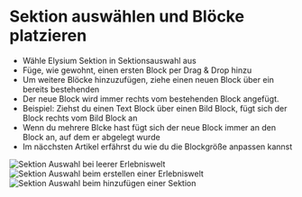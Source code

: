 # Sektion auswählen und Blöcke platzieren
- Wähle Elysium Sektion in Sektionsauswahl aus
- Füge, wie gewohnt, einen ersten Block per Drag & Drop hinzu
- Um weitere Blöcke hinzuzufügen, ziehe einen neuen Block über ein bereits bestehenden
- Der neue Block wird immer rechts vom bestehenden Block angefügt.
- Beispiel: Ziehst du einen Text Block über einen Bild Block, fügt sich der Block rechts vom Bild Block an
- Wenn du mehrere Blcke hast fügt sich der neue Block immer an den Block an, auf dem er abgelegt wurde
- Im näcchsten Artikel erfährst du wie du die Blockgröße anpassen kannst

<Grid>
    <Column :cols="{xs: 12, lg: 6, '5xl': 4}">
        <Image src="sektion/admin-auswahl-blank.png" alt="Sektion Auswahl bei leerer Erlebniswelt"
        :sizes="{xs: 200, lg: 600, '6xl': 300}" :lazy="false" />
    </Column>
    <Column :cols="{xs: 12, lg: 6, '5xl': 4}">
        <Image src="sektion/admin-auswahl-wizard.png" alt="Sektion Auswahl beim erstellen einer Erlebniswelt" 
        :sizes="{xs: 200, lg: 600, '6xl': 300}" :lazy="false"/>
    </Column>
    <Column :cols="{xs: 12, lg: 6, '5xl': 4}">
        <Image src="sektion/admin-auswahl-add.png" alt="Sektion Auswahl beim hinzufügen einer Sektion" 
        :sizes="{xs: 200, lg: 600, '6xl': 300}" :lazy="false"/>
    </Column>
</Grid>
